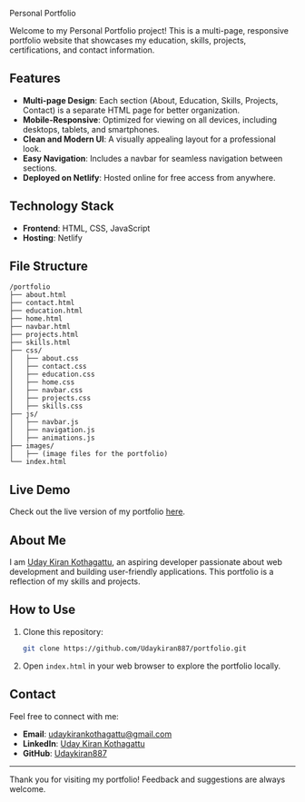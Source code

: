 Personal Portfolio

Welcome to my Personal Portfolio project! This is a multi-page, responsive portfolio website that showcases my education, skills, projects, certifications, and contact information.

## Features

- **Multi-page Design**: Each section (About, Education, Skills, Projects, Contact) is a separate HTML page for better organization.
- **Mobile-Responsive**: Optimized for viewing on all devices, including desktops, tablets, and smartphones.
- **Clean and Modern UI**: A visually appealing layout for a professional look.
- **Easy Navigation**: Includes a navbar for seamless navigation between sections.
- **Deployed on Netlify**: Hosted online for free access from anywhere.

## Technology Stack

- **Frontend**: HTML, CSS, JavaScript
- **Hosting**: Netlify

## File Structure

```
/portfolio
├── about.html
├── contact.html
├── education.html
├── home.html
├── navbar.html
├── projects.html
├── skills.html
├── css/
│   ├── about.css
│   ├── contact.css
│   ├── education.css
│   ├── home.css
│   ├── navbar.css
│   ├── projects.css
│   ├── skills.css
├── js/
│   ├── navbar.js
│   ├── navigation.js
│   ├── animations.js
├── images/
│   ├── (image files for the portfolio)
└── index.html
```

## Live Demo

Check out the live version of my portfolio [here](https://udaykirankothagattu-portfolio.netlify.app/).

## About Me

I am [Uday Kiran Kothagattu](https://www.linkedin.com/in/uday-kiran-kothagattu), an aspiring developer passionate about web development and building user-friendly applications. This portfolio is a reflection of my skills and projects.

## How to Use

1. Clone this repository:
   ```bash
   git clone https://github.com/Udaykiran887/portfolio.git
   ```
2. Open `index.html` in your web browser to explore the portfolio locally.

## Contact

Feel free to connect with me:

- **Email**: [udaykirankothagattu@gmail.com](mailto:udaykirankothagattu@gmail.com)
- **LinkedIn**: [Uday Kiran Kothagattu](https://www.linkedin.com/in/uday-kiran-kothagattu)
- **GitHub**: [Udaykiran887](https://github.com/Udaykiran887)

---

Thank you for visiting my portfolio! Feedback and suggestions are always welcome.
